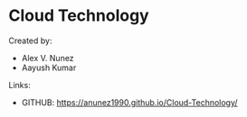 # Cloud Technology

Created by:
* Alex V. Nunez
* Aayush Kumar

Links:

* GITHUB: 
https://anunez1990.github.io/Cloud-Technology/


